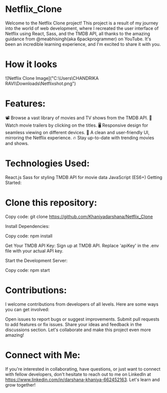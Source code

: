 # Netflix_Clone
Welcome to the Netflix Clone project! This project is a result of my journey into the world of web development, where I recreated the user interface of Netflix using React, Sass, and the TMDB API, all thanks to the amazing guidance from @meabhisingh(aka 6packprogrammer) on YouTube. It's been an incredible learning experience, and I'm excited to share it with you.

# How it looks
![Netflix Clone Image]("C:\Users\CHANDRIKA RAVI\Downloads\Netflixshot.png")
# Features:
📽️ Browse a vast library of movies and TV shows from the TMDB API.
🎥 Watch movie trailers by clicking on the titles.
🖥️ Responsive design for seamless viewing on different devices.
💬 A clean and user-friendly UI, mirroring the Netflix experience.
🔥 Stay up-to-date with trending movies and shows.


# Technologies Used:
React.js
Sass for styling
TMDB API for movie data
JavaScript (ES6+)
Getting Started:

# Clone this repository:


Copy code: 
git clone https://github.com/Khaniyadarshana/Netflix_Clone

Install Dependencies:

Copy code: 
npm install

Get Your TMDB API Key:
Sign up at TMDB API.
Replace 'apiKey' in the .env file with your actual API key.

Start the Development Server:


Copy code: 
npm start

# Contributions:
I welcome contributions from developers of all levels. Here are some ways you can get involved:

Open issues to report bugs or suggest improvements.
Submit pull requests to add features or fix issues.
Share your ideas and feedback in the discussions section.
Let's collaborate and make this project even more amazing!

# Connect with Me:
If you're interested in collaborating, have questions, or just want to connect with fellow developers, don't hesitate to reach out to me on LinkedIn at https://www.linkedin.com/in/darshana-khaniya-662452163. Let's learn and grow together!

